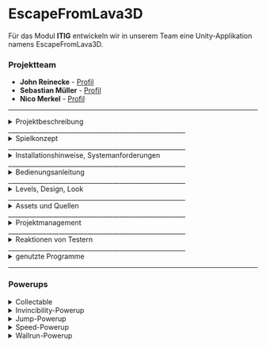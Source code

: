# EscapeFromLava3D

Für das Modul <b>ITIG</b> entwickeln wir in unserem Team eine Unity-Applikation namens EscapeFromLava3D.

### Projektteam
* **John Reinecke** - [Profil](https://github.com/JFuqX)
* **Sebastian Müller** - [Profil](https://github.com/IsebNewton)
* **Nico Merkel** - [Profil](https://github.com/Firyfly)

________________________________________________________
<details>
<summary> Projektbeschreibung</summary>
<br>
Für das Modul <b>ITIG</b> entwickeln wir in unserem Team eine Unity-Applikation namens EscapeFromLava3D, dabei handelt es sich um eine "Singleplayer-Runner" für PC und Android Geräte. Das Spiel ist endlich, aber fordert den Spieler durch ein Shopsystem und verschiedene Schwierigkeitsmodi auf weiteren Fortschritt im Spiel zu erzielen.
</details>
________________________________________________________
<details>
<summary> Spielkonzept</summary>
<br>
EscapeFromLava3D ist ein Adventure "Singleplayer-Runner" mit endlich vielen Leveln. Das Spiel ist endlich, aber fordert den Spieler durch ein Shopsystem und verschiedene Schwierigkeitsmodi auf weiteren Fortschritt im Spiel zu erzielen. Bei der Zielgruppe werden eher die "Casual-Gamer" aufgefordert zu spielen, welche ein endliches Spielerlebnis mit verschiedenen Schwierigkeitsgraden und einer hohen Reaktionsfreudigkeit erleben wollen. Das Spiel ist inspiriert von einer endless "Singleplayer-Runner" Spieleserie names "Temple Run".
</details>
________________________________________________________
<details>
<summary> Installationshinweise, Systemanforderungen</summary>
<br>
CPU: Intel® Core™ 2 Duo E6600 oder AMD Phenom™ X3 8750 Prozessor oder besser<br>
RAM: 2 GB<br>
OS: Windows® 7/Vista/XP/10<br>
GPU: 256 MB oder mehr mit DirectX 10<br>
Festplattenspeicher: 1 GB<br>
VRam: 256 MB<br>
</details>
________________________________________________________
<details>
<summary> Bedienungsanleitung</summary>
<br>
Bewegung:<br>
Links(A,←) <br>
Rechs(D,→) <br>
Sprung(SPACE)<br>
  
Für weitere Details siehe "Powerups"
</details>
________________________________________________________
<details>
<summary> Levels, Design, Look</summary>
<br>
Levelaufbau:<br>
-Grundsätzlich röhrenförmig <br>
-Ist durch 1 von 26 Texturen texturiert <br>
![alt text](TUNNELBILD)
  
Design und Look:<br>
Es handelt sich um einen Fantasystlye mit teilweise realistischen Grafiken. <br>
![alt text](Spielerbild)
</details>
________________________________________________________
<details>
<summary>Assets und Quellen</summary>
<br>
Assets mit Quellen:<br>
  
* [Tunneltexturen](https://www.textures.com/category/rock/349)
* 

</details>
________________________________________________________
<details>
<summary>Projektmanagement</summary>
<br>


</details>
________________________________________________________
<details>
<summary>Reaktionen von Testern</summary>
<br>


</details>
________________________________________________________

<details>
<summary> genutzte Programme </summary>
<br>

* [Unity](https://unity3d.com/de/get-unity/download) - IDE für Unity
* [Git](https://git-scm.com/) - Versionskontrolle
* [Fork](https://git-fork.com) - Versionskontrolle
* [Sourcetree](https://www.sourcetreeapp.com) - Versionskontrolle
* [Discord](https://discord.com/) - Kommunikationsmittel

</details>

________________________________________________________

### Powerups
<details>
<summary> Collectable </summary>
<br>
-Fügt beim Einsammeln 100 Scorepunkte hinzu

![alt text](https://github.com/IsebNewton/EscapeFromLava3D/blob/Experimental/Dokumentation/Powerups/Collectable.PNG?raw=true)
</details>

<details>
<summary> Invincibility-Powerup </summary>
<br>
-Fügt beim Einsammeln 10 Scorepunkte hinzu<br>
-Sorgt dafür, dass der Charakter 6 Sekunden lang nicht von Hindernissen beeinträchtigt wird.
  
![alt text](https://github.com/IsebNewton/EscapeFromLava3D/blob/main/Dokumentation/Powerups/Invincibility%20Powerup.PNG)
</details>

<details>
<summary> Jump-Powerup </summary>
<br>
-Fügt beim Einsammeln 10 Scorepunkte hinzu<br>
-Sorgt dafür, dass der Charakter 10 Sekunden lang höher springen kann.
  
![alt text](https://github.com/IsebNewton/EscapeFromLava3D/blob/Experimental/Dokumentation/Powerups/Jump%20Powerup.PNG?raw=true)
</details>

<details>
<summary> Speed-Powerup </summary>
<br>
-Fügt beim Einsammeln 10 Scorepunkte hinzu<br>
-Sorgt dafür, dass der Charakter 5 Sekunden lang sich schneller fortbewegt.
  
![alt text](https://github.com/IsebNewton/EscapeFromLava3D/blob/Experimental/Dokumentation/Powerups/Speed%20Powerup.PNG?raw=true)
</details>

<details>
<summary> Wallrun-Powerup </summary>
<br>
-Fügt beim Einsammeln 10 Scorepunkte hinzu<br>
-Sorgt dafür, dass der Charakter 5 Sekunden sich an einer Wand fortbewegen kann.
  
![alt text](https://github.com/IsebNewton/EscapeFromLava3D/blob/Experimental/Dokumentation/Powerups/Wallrun%20Powerup.PNG?raw=true)
</details>
